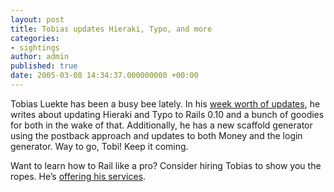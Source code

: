 ```yaml
---
layout: post
title: Tobias updates Hieraki, Typo, and more
categories:
- sightings
author: admin
published: true
date: 2005-03-08 14:34:37.000000000 +00:00
---
```

<p>Tobias Luekte has been a busy bee lately. In his <a href="http://blog.leetsoft.com/articles/read/19">week worth of updates</a>, he writes about updating Hieraki and Typo to Rails 0.10 and a bunch of goodies for both in the wake of that. Additionally, he has a new scaffold generator using the postback approach and updates to both Money and the login generator. Way to go, Tobi! Keep it coming.</p>
<p>Want to learn how to Rail like a pro? Consider hiring Tobias to show you the ropes. He&#8217;s <a href="http://www.leetsoft.com/">offering his services</a>.</p>